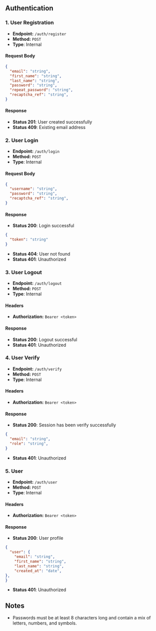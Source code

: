 ## Authentication

### 1. User Registration

- **Endpoint:** `/auth/register`
- **Method:** `POST`
- **Type**: Internal

#### Request Body
```json
{
  "email": "string",
  "first_name": "string",
  "last_name": "string",
  "password": "string",
  "repeat_password": "string",
  "recaptcha_ref": "string",
}
```

#### Response
- **Status 201**: User created successfully
- **Status 409**: Existing email address

### 2. User Login

- **Endpoint:** `/auth/login`
- **Method:** `POST`
- **Type**: Internal
  
#### Request Body
```json
{
  "username": "string",
  "password": "string",
  "recaptcha_ref": "string",
}
```

#### Response
- **Status 200**: Login successful
```json
{
  "token": "string"
}
```
- **Status 404**: User not found
- **Status 401**: Unauthorized


### 3. User Logout

- **Endpoint:** `/auth/logout`
- **Method:** `POST`
- **Type**: Internal
  
#### Headers
- **Authorization:** `Bearer <token>`

#### Response
- **Status 200**: Logout successful
- **Status 401**: Unauthorized

### 4. User Verify

- **Endpoint:** `/auth/verify`
- **Method:** `POST`
- **Type**: Internal
  
#### Headers
- **Authorization:** `Bearer <token>`

#### Response
- **Status 200**: Session has been verify successfully
```json
{
  "email": "string",
  "role": "string",
}
```
- **Status 401**: Unauthorized

### 5. User

- **Endpoint:** `/auth/user`
- **Method:** `POST`
- **Type**: Internal

#### Headers
- **Authorization:** `Bearer <token>`

#### Response
- **Status 200**: User profile
```json
{
  "user": {
    "email": "string",
    "first_name": "string",
    "last_name": "string",
    "created_at": "date",
},
}
```
- **Status 401**: Unauthorized

## Notes
- Passwords must be at least 8 characters long and contain a mix of letters, numbers, and symbols.